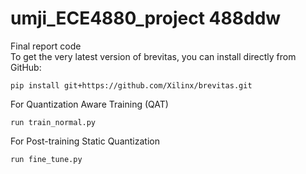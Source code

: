 # umji_ECE4880_project 488ddw
Final report code <br>
To get the very latest version of brevitas, you can install directly from GitHub:
```shell
pip install git+https://github.com/Xilinx/brevitas.git
```
For Quantization Aware Training (QAT)
```
run train_normal.py
```
For Post-training Static Quantization
```
run fine_tune.py
```
